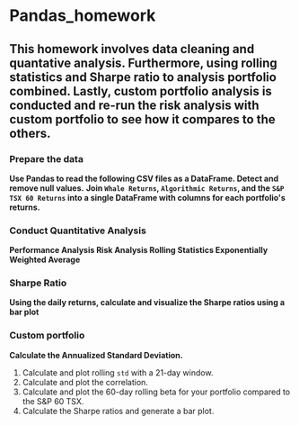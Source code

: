 # Pandas_homework
## This homework involves data cleaning and quantative analysis. Furthermore, using rolling statistics and Sharpe ratio to analysis portfolio combined. Lastly, custom portfolio analysis is conducted and re-run the risk analysis with custom portfolio to see how it compares to the others.
### Prepare the data
**Use Pandas to read the following CSV files as a DataFrame. Detect and remove null values.**
**Join `Whale Returns`, `Algorithmic Returns`, and the `S&P TSX 60 Returns` into a single DataFrame with columns for each portfolio's returns.**
### Conduct Quantitative Analysis
**Performance Analysis
Risk Analysis
Rolling Statistics
Exponentially Weighted Average**
### Sharpe Ratio
**Using the daily returns, calculate and visualize the Sharpe ratios using a bar plot**
### Custom portfolio
**Calculate the Annualized Standard Deviation.**
1. Calculate and plot rolling `std` with a 21-day window.
2. Calculate and plot the correlation.
3. Calculate and plot the 60-day rolling beta for your portfolio compared to the S&P 60 TSX.
4. Calculate the Sharpe ratios and generate a bar plot.
